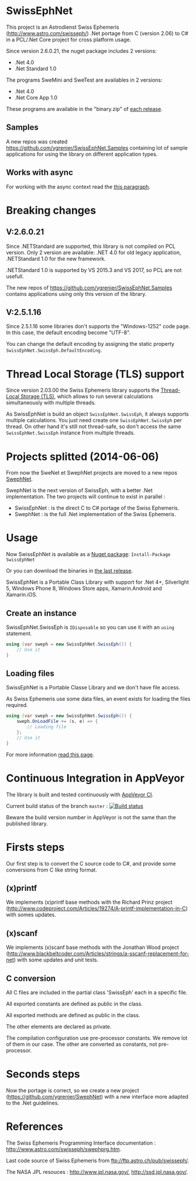 # SwissEphNet

This project is an Astrodienst Swiss Ephemeris (http://www.astro.com/swisseph/) .Net portage from 
C (version 2.06) to C# in a PCL/.Net Core project for cross platform usage.

Since version 2.6.0.21, the nuget package includes 2 versions:
- .Net 4.0
- .Net Standard 1.0

The programs SweMini and SweTest are availables in 2 versions:
- .Net 4.0
- .Net Core App 1.0

These programs are available in the "binary.zip" of [each release](https://github.com/ygrenier/SwissEphNet/releases).

## Samples

A new repos was created https://github.com/ygrenier/SwissEphNet.Samples containing
lot of sample applications for using the library on different application types.

## Works with async

For working with the async context read the [this paragraph](https://github.com/ygrenier/SwissEphNet/wiki/Loading-files#works-in-an-async-context).

# Breaking changes

## V:2.6.0.21

Since .NETStandard are supported, this library is not compiled on PCL version. Only
2 version are available: .NET 4.0 for old legacy application, .NETStandard 1.0
for the new framework.

.NETStandard 1.0 is supported by VS 2015.3 and VS 2017, so PCL are not usefull.

The new repos of https://github.com/ygrenier/SwissEphNet.Samples contains applications
using only this version of the library.

## V:2.5.1.16

Since 2.5.1.16 some libraries don't supports the "Windows-1252" code page. In this case, the default encoding become "UTF-8".

You can change the default encoding by assigning the static property ```SwissEphNet.SwissEph.DefaultEncoding```.

# Thread Local Storage (TLS) support

Since version 2.03.00 the Swiss Ephemeris library supports the 
[Thread-Local Storage (TLS)](https://en.wikipedia.org/wiki/Thread-local_storage), which
allows to run several calculations simultaneously with multiple threads.

As SwissEphNet is build an object ```SwissEphNet.SwissEph```, it always supports multiple
calculations. You just need create one ```SwissEphNet.SwissEph``` per thread. On other hand
it's still not thread-safe, so don't access the same ```SwissEphNet.SwissEph``` instance
from multiple threads.


# Projects splitted (2014-06-06)

From now the SweNet et SwephNet projects are moved to a new repos [SwephNet](https://github.com/ygrenier/SwephNet).

SwephNet is the next version of SwissEph, with a better .Net implementation. The two projects will 
continue to exist in parallel :
- SwissEphNet : is the direct C to C# portage of the Swiss Ephemeris.
- SwephNet : is the full .Net implementation of the Swiss Ephemeris.

# Usage

Now SwissEphNet is available as a [Nuget package](https://www.nuget.org/packages/SwissEphNet): `Install-Package SwissEphNet`

Or you can download the binaries in [the last release](https://github.com/ygrenier/SwissEphNet/releases/latest).

SwissEphNet is a Portable Class Library with support for .Net 4+, Silverlight 5, Windows Phone 8, Windows Store apps, Xamarin.Android and Xamarin.iOS.

## Create an instance

SwissEphNet.SwissEph is ```IDisposable``` so you can use it with an ```using``` statement.

```C#
using (var sweph = new SwissEphNet.SwissEph()) {
    // Use it
}
```

## Loading files

SwissEphNet is a Portable Classe Library and we don't have file access.

As Swiss Ephemeris use some data files, an event exists for loading the files required.

```C#
using (var sweph = new SwissEphNet.SwissEph()) {
    sweph.OnLoadFile += (s, e) => {
        // Loading file
    };
    // Use it
}
```

For more information [read this page](https://github.com/ygrenier/SwissEphNet/wiki/Loading-files).

# Continuous Integration in AppVeyor

The library is built and tested continuously with [AppVeyor CI](https://ci.appveyor.com/project/ygrenier/swissephnet).

Current build status of the branch ```master``` : [![Build status](https://ci.appveyor.com/api/projects/status/srgd3dqui7f4uvq5/branch/master)](https://ci.appveyor.com/project/ygrenier/swissephnet/branch/master)

Beware the build version number in AppVeyor is not the same than the published library.

# Firsts steps

Our first step is to convert the C source code to C#, and provide some conversions from C like string format.

## (x)printf 

We implements (x)printf base methods with the Richard Prinz project (http://www.codeproject.com/Articles/19274/A-printf-implementation-in-C) with somes updates.

## (x)scanf

We implements (x)scanf base methods with the Jonathan Wood project (http://www.blackbeltcoder.com/Articles/strings/a-sscanf-replacement-for-net) with some updates and unit tests.

## C conversion

All C files are included in the partial class 'SwissEph' each in a specific file.

All exported constants are defined as public in the class.

All exported methods are defined as public in the class.

The other elements are declared as private.

The compilation configuration use pre-processor constants. We remove lot of them in our case. The other are converted as constants, not pre-processor.

# Seconds steps

Now the portage is correct, so we create a new project (https://github.com/ygrenier/SwephNet) with
a new interface more adapted to the .Net guidelines.

# References

The Swiss Ephemeris Programming Interface documentation : http://www.astro.com/swisseph/swephprg.htm.

Last code source of Swiss Ephemeris from ftp://ftp.astro.ch/pub/swisseph/.

The NASA JPL resouces : http://www.jpl.nasa.gov/, http://ssd.jpl.nasa.gov/.
